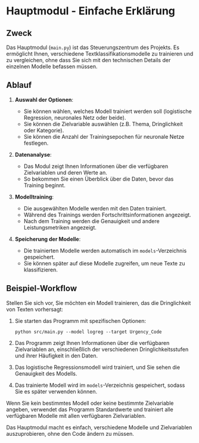 # Hauptmodul - Einfache Erklärung

## Zweck

Das Hauptmodul (`main.py`) ist das Steuerungszentrum des Projekts. Es ermöglicht Ihnen, verschiedene Textklassifikationsmodelle zu trainieren und zu vergleichen, ohne dass Sie sich mit den technischen Details der einzelnen Modelle befassen müssen.

## Ablauf

1. **Auswahl der Optionen**: 
   - Sie können wählen, welches Modell trainiert werden soll (logistische Regression, neuronales Netz oder beide).
   - Sie können die Zielvariable auswählen (z.B. Thema, Dringlichkeit oder Kategorie).
   - Sie können die Anzahl der Trainingsepochen für neuronale Netze festlegen.

2. **Datenanalyse**:
   - Das Modul zeigt Ihnen Informationen über die verfügbaren Zielvariablen und deren Werte an.
   - So bekommen Sie einen Überblick über die Daten, bevor das Training beginnt.

3. **Modelltraining**:
   - Die ausgewählten Modelle werden mit den Daten trainiert.
   - Während des Trainings werden Fortschrittsinformationen angezeigt.
   - Nach dem Training werden die Genauigkeit und andere Leistungsmetriken angezeigt.

4. **Speicherung der Modelle**:
   - Die trainierten Modelle werden automatisch im `models`-Verzeichnis gespeichert.
   - Sie können später auf diese Modelle zugreifen, um neue Texte zu klassifizieren.

## Beispiel-Workflow

Stellen Sie sich vor, Sie möchten ein Modell trainieren, das die Dringlichkeit von Texten vorhersagt:

1. Sie starten das Programm mit spezifischen Optionen:
   ```
   python src/main.py --model logreg --target Urgency_Code
   ```

2. Das Programm zeigt Ihnen Informationen über die verfügbaren Zielvariablen an, einschließlich der verschiedenen Dringlichkeitsstufen und ihrer Häufigkeit in den Daten.

3. Das logistische Regressionsmodell wird trainiert, und Sie sehen die Genauigkeit des Modells.

4. Das trainierte Modell wird im `models`-Verzeichnis gespeichert, sodass Sie es später verwenden können.

Wenn Sie kein bestimmtes Modell oder keine bestimmte Zielvariable angeben, verwendet das Programm Standardwerte und trainiert alle verfügbaren Modelle mit allen verfügbaren Zielvariablen.

Das Hauptmodul macht es einfach, verschiedene Modelle und Zielvariablen auszuprobieren, ohne den Code ändern zu müssen.